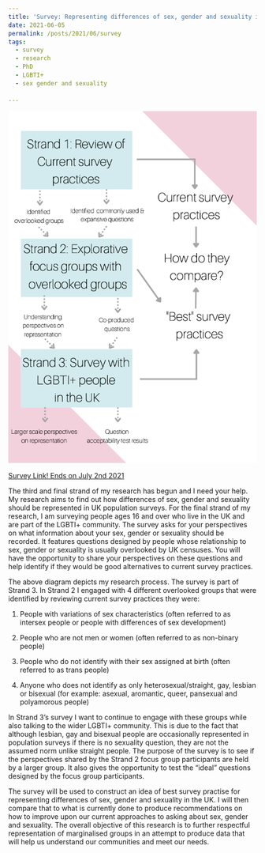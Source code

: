 ```yaml
---
title: 'Survey: Representing differences of sex, gender and sexuality in UK population surveys'
date: 2021-06-05
permalink: /posts/2021/06/survey
tags:
  - survey
  - research 
  - PhD
  - LGBTI+
  - sex gender and sexuality
  
---
```


![](/images/strands.png "An info graphic showing the three strands of this reserach, the strands are labeled: Strand 1: Review of current survey practices Strand 2: Explorative focus groups with overlooked groups Strand 3: Survey with LGBTI+ people in the UK")

[Survey Link! Ends on July 2nd 2021](https://glasgow-research.onlinesurveys.ac.uk/how-should-differences-of-sex-gender-and-sexuality-be-rep) 

The third and final strand of my research has begun and I need your help. My research aims to find out how differences of sex, gender and sexuality should be represented in UK population surveys. For the final strand of my research, I am surveying people ages 16 and over who live in the UK and are part of the LGBTI+ community. The survey asks for your perspectives on what information about your sex, gender or sexuality should be recorded. It features questions designed by people whose relationship to sex, gender or sexuality is usually overlooked by UK censuses. You will have the opportunity to share your perspectives on these questions and help identify if they would be good alternatives to current survey practices. 

The above diagram depicts my research process. The survey is part of Strand 3. In Strand 2 I engaged with 4 different overlooked groups that were identified by reviewing current survey practices they were:

1.  People with variations of sex characteristics (often referred to as intersex people or people with differences of sex development)  

2.  People who are not men or women (often referred to as non-binary people)

3.  People who do not identify with their sex assigned at birth (often referred to as trans people)

4.  Anyone who does not identify as only heterosexual/straight, gay, lesbian or bisexual (for example: asexual, aromantic, queer, pansexual and polyamorous people) 

In Strand 3’s survey I want to continue to engage with these groups while also talking to the wider LGBTI+ community. This is due to the fact that although lesbian, gay and bisexual people are occasionally represented in population surveys if there is no sexuality question, they are not the assumed norm unlike straight people. The purpose of the survey is to see if the perspectives shared by the Strand 2 focus group participants are held by a larger group. It also gives the opportunity to test the “ideal” questions designed by the focus group participants. 

The survey will be used to construct an idea of best survey practise for representing differences of sex, gender and sexuality in the UK. I will then compare that to what is currently done to produce recommendations on how to improve upon our current approaches to asking about sex, gender and sexuality. The overall objective of this research is to further respectful representation of marginalised groups in an attempt to produce data that will help us understand our communities and meet our needs. 
